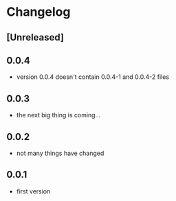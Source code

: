 # Changelog

## [Unreleased]

## 0.0.4

- version 0.0.4 doesn't contain 0.0.4-1 and 0.0.4-2 files

## 0.0.3

- the next big thing is coming...

## 0.0.2

- not many things have changed

## 0.0.1

- first version
